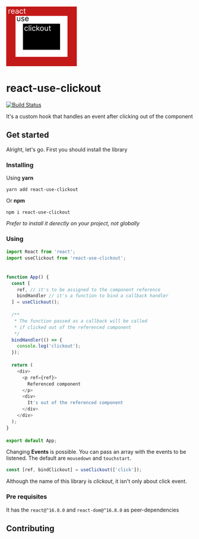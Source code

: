 ![icon](icon.png)

# react-use-clickout
[![Build Status](https://travis-ci.org/jmlavoier/react-use-clickout.svg?branch=master)](https://travis-ci.org/jmlavoier/react-use-clickout)

It's a custom hook that handles an event after clicking out of the component

## Get started
Alright, let's go. First you should install the library

### Installing
Using **yarn**
```
yarn add react-use-clickout
```
Or **npm**
```
npm i react-use-clickout
```

*Prefer to install it derectly on your project, not globally*

### Using

```js
import React from 'react';
import useClickout from 'react-use-clickout';


function App() {
  const [
    ref, // it's to be assigned to the component reference
    bindHandler // it's a function to bind a callback handler
  ] = useClickout();
  
  /**
   * The function passed as a callback will be called 
   * if clicked out of the referenced component 
   */
  bindHandler(() => {
    console.log('clickout');
  });

  return (
    <div>
      <p ref={ref}>
        Referenced component 
      </p>
      <div>
        It's out of the referenced component
      </div>
    </div>
  );
}

export default App;
```

Changing **Events** is possible. You can pass an array with the events to be listened. The default are `mousedown` and `touchstart`.

```js
const [ref, bindClickout] = useClickout(['click']);
```

Although the name of this library is *clickout*, it isn't only about click event. 


### Pre requisites
It has the `react@^16.8.0` and `react-dom@^16.8.0` as peer-dependencies

## Contributing

